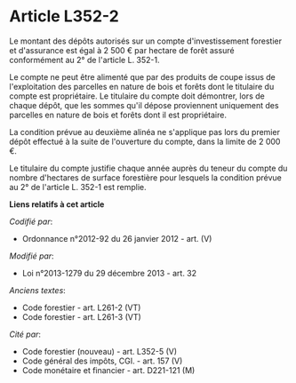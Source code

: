 # Article L352-2

Le  montant des dépôts autorisés sur un compte d'investissement forestier  et d'assurance est égal à 2 500 € par hectare de
forêt assuré  conformément au 2° de l'article L. 352-1. 

Le  compte ne peut être alimenté que par des produits de coupe issus de  l'exploitation des parcelles en nature de bois et
forêts dont le  titulaire du compte est propriétaire. Le titulaire du compte doit  démontrer, lors de chaque dépôt, que les
sommes qu'il dépose proviennent  uniquement des parcelles en nature de bois et forêts dont il est  propriétaire. 

La condition prévue au deuxième  alinéa ne s'applique pas lors du premier dépôt effectué à la suite de  l'ouverture du
compte, dans la limite de 2 000 €. 

Le titulaire du compte justifie chaque année auprès du teneur du compte  du nombre d'hectares de surface forestière pour
lesquels la condition  prévue au 2° de l'article L. 352-1 est remplie.

**Liens relatifs à cet article**

_Codifié par_:

  - Ordonnance n°2012-92 du 26 janvier 2012 - art. (V)

_Modifié par_:

  - Loi n°2013-1279 du 29 décembre 2013 - art. 32

_Anciens textes_:

  - Code forestier - art. L261-2 (VT)
  - Code forestier - art. L261-3 (VT)

_Cité par_:

  - Code forestier (nouveau) - art. L352-5 (V)
  - Code général des impôts, CGI. - art. 157 (V)
  - Code monétaire et financier - art. D221-121 (M)
